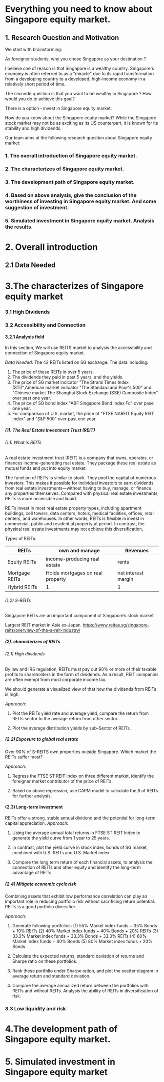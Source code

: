 # Everything you need to know about Singapore equity market.

## 1. Research Question and Motivation

We start with brainstorming:

As foreigner students, why you chose Singapore as your destination ?

I believe one of reason is that Singapore is a wealthy country. Singapore's economy is often referred to as a "miracle" due to its rapid transformation from a developing country to a developed, high-income economy in a relatively short period of time.

The seconde question is that you want to be wealthy in Singapore ? How would you do to achieve this goal?

There is a option - invest in Singapore equity market.

How do you know about the Singapore equity market? While the Singapore stock market may not be as exciting as its US counterpart, it is known for its stability and high dividends.

Our team aims at the following research question about Singapore equity market:

### 1. The overall introduction of Singapore equity market.

### 2. The characterizes of Singapore equity market.

### 3. The development path of Singapore equity market.

### 4. Based on above analysis, give the conclusion of the worthiness of investing in Singapore equity market. And some suggestion of investment.

### 5. Simulated investment in Singapore equity market. Analysis the results.

# 2. Overall introduction

## 2.1 Data Needed

# 3.The characterizes of Singapore equity market

### 3.1 High Dividends

### 3.2 Accessibility and Connection

#### 3.2.1 Analysis field

In this section, We will use REITS market to analysis the accessibility and connection of Singapore equity market.

_Data Needed_: The 42 REITs listed on SG exchange. The data including:

1. The price of these REITs in over 5 years.
2. The dividends they paid in past 5 years, and the yields.
3. The price of SG market indicator "The Straits Times Index (STI)",American market indicator "The Standard and Poor's 500" and "Chinese market The Shanghai Stock Exchange (SSE) Composite Index" over past one year.
4. The price of SG bond index "ABF Singapore Bond Index Fd" over pase one year.
5. For comparison of U.S. market, the price of "FTSE NAREIT Equity REIT Index" and "S&P 500" over past one year.

##### (1). The Real Estate Investment Trust (REIT)

###### (1.1) What is REITs

A real estate investment trust (REIT) is a company that owns, operates, or finances income-generating real estate. They package these real estate as mutual funds and put into equity market.

The function of REITs is similar to stock. They pool the capital of numerous investors. This makes it possible for individual investors to earn dividends from real estate investments—without having to buy, manage, or finance any properties themselves. Compared with physical real estate investments, REITs is more accessible and liquid.

REITs invest in most real estate property types, including apartment buildings, cell towers, data centers, hotels, medical facilities, offices, retail centers, and warehouses. In other words, REITs is flexible in invest in commercial, public and residential property at period. In contrast, the physical real estate investments may not achieve this diversification.

Types of REITs:

| REITs          | own and manage                   | Revenues            |
| -------------- | -------------------------------- | ------------------- |
| Equity REITs   | income-producing real estate     | rents               |
| Mortgage REITs | Holds mortgages on real property | net interest margin |
| Hybrid REITs   | 1                                | 1                   |

###### (1.2) S-REITs

Singapore REITs are an important component of Singapore’s stock market

Largest REIT market in Asia ex-Japan.
<https://www.reitas.sg/singapore-reits/overview-of-the-s-reit-industry/>

##### (2). characterizes of REITs

###### (2.1) High dividends

By law and IRS regulation, REITs must pay out 90% or more of their taxable profits to shareholders in the form of dividends. As a result, REIT companies are often exempt from most corporate income tax.

We should generate a visualized view of that how the dividends from REITs is high.

_Approach_:

1. Plot the REITs yield rate and average yield, compare the return from REITs sector to the average return from other sector.

2. Plot the average distribution yields by sub-Sector of REITs.

##### (2.2) Exposure to global real estate

Over 90% of S-REITS own properties outside Singapore. Which market the REITs suffer most?

_Approach_:

1. Regress the FTSE ST REIT Index on three different market, identify the foreigner market contributor of the price of REITs.

2. Based on above regression, use CAPM model to calculate the $\beta$ of REITs for further analysis.

#### (2.3) Long-term investment

REITs offer a strong, stable annual dividend and the potential for long-term capital appreciation.
_Approach_:

1. Using the average annual total returns in FTSE ST REIT Index to generate the yield curve from 1 year to 25 years.

2. In contrast, plot the yield curve in stock index, bonds of SG market, combined with U.S. REITs and U.S. Market index.

3. Compare the long term return of each financial assets, to analysis the connection of REITs and other equity and identify the long-term advantage of REITs.

##### (2.4) Mitigate economic cycle risk

Combining assets that exhibit low performance correlation can play an important role in reducing portfolio risk without sacrificing return potential. REITs is a good portfolio diversifier.

_Approach_:

1. Generate following portfolios:
   (1) 55% Market index funds + 35% Bonds + 10% REITs
   (2) 40% Market index funds + 40% Bonds + 20% REITs
   (3) 33.3% Market index funds + 33.3% Bonds + 33.3% REITs
   (4) 60% Market index funds + 40% Bonds
   (5) 80% Market index funds + 20% Bonds

2. Calculate the expected returns, standard deviation of returns and Sharpe ratio on these portfolios.

3. Rank these portfolio under Sharpe ration, and plot the scatter diagram in average return and standard deviation.

4. Compare the average annualized return between the portfolios with REITs and without REITs.
   Analysis the ability of REITs in diversification of risk.

### 3.3 Low liquidity and risk

# 4.The development path of Singapore equity market.

# 5. Simulated investment in Singapore equity market
